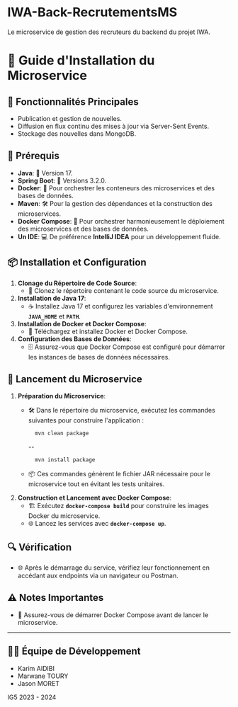 # IWA-Back-RecrutementsMS
Le microservice de gestion des recruteurs du backend du projet IWA.

# **🚀 Guide d'Installation du Microservice**

## **🌟 Fonctionnalités Principales**

- Publication et gestion de nouvelles.
- Diffusion en flux continu des mises à jour via Server-Sent Events.
- Stockage des nouvelles dans MongoDB.


## **🔧 Prérequis**

- **Java**: 🌟 Version 17.
- **Spring Boot**: 🚀 Versions 3.2.0.
- **Docker**: 🐳 Pour orchestrer les conteneurs des microservices et des bases de données.
- **Maven**: 🛠 Pour la gestion des dépendances et la construction des microservices.
- **Docker Compose**: 🎼 Pour orchestrer harmonieusement le déploiement des microservices et des bases de données.
- **Un IDE**: 💻 De préférence **IntelliJ IDEA** pour un développement fluide.

## **📦 Installation et Configuration**

1. **Clonage du Répertoire de Code Source**:
    - 📂 Clonez le répertoire contenant le code source du microservice.
2. **Installation de Java 17**:
    - ☕ Installez Java 17 et configurez les variables d'environnement **`JAVA_HOME`** et **`PATH`**.
3. **Installation de Docker et Docker Compose**:
    - 🐳 Téléchargez et installez Docker et Docker Compose.
4. **Configuration des Bases de Données**:
    - 🗄 Assurez-vous que Docker Compose est configuré pour démarrer les instances de bases de données nécessaires.

## **🚀 Lancement du Microservice**

1. **Préparation du Microservice**:
    - 🛠 Dans le répertoire du microservice, exécutez les commandes suivantes pour construire l'application :

        ```bash
          mvn clean package
        ```
      --
      ```bash
        mvn install package
        ```

    - 📦 Ces commandes génèrent le fichier JAR nécessaire pour le microservice tout en évitant les tests unitaires.
2. **Construction et Lancement avec Docker Compose**:
    - 🏗 Exécutez **`docker-compose build`** pour construire les images Docker du microservice.
    - 🌐 Lancez les services avec **`docker-compose up`**.

## **🔍 Vérification**

- 🌐 Après le démarrage du service, vérifiez leur fonctionnement en accédant aux endpoints via un navigateur ou Postman.

## **⚠️ Notes Importantes**

- 🚀 Assurez-vous de démarrer Docker Compose avant de lancer le microservice.

---

## **👨‍💻 Équipe de Développement**

- Karim AIDIBI
- Marwane TOURY
- Jason MORET

IG5 2023 - 2024
